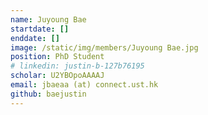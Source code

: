 ```yaml
---
name: Juyoung Bae
startdate: []
enddate: []
image: /static/img/members/Juyoung Bae.jpg
position: PhD Student
# linkedin: justin-b-127b76195
scholar: U2YBOpoAAAAJ
email: jbaeaa (at) connect.ust.hk
github: baejustin
---
```

